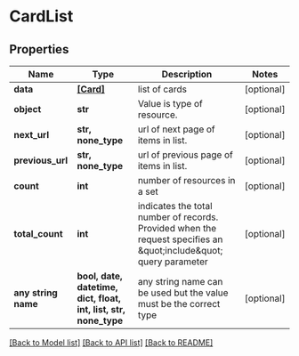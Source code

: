 # CardList


## Properties
Name | Type | Description | Notes
------------ | ------------- | ------------- | -------------
**data** | [**[Card]**](Card.md) | list of cards | [optional] 
**object** | **str** | Value is type of resource. | [optional] 
**next_url** | **str, none_type** | url of next page of items in list. | [optional] 
**previous_url** | **str, none_type** | url of previous page of items in list. | [optional] 
**count** | **int** | number of resources in a set | [optional] 
**total_count** | **int** | indicates the total number of records. Provided when the request specifies an \&quot;include\&quot; query parameter | [optional] 
**any string name** | **bool, date, datetime, dict, float, int, list, str, none_type** | any string name can be used but the value must be the correct type | [optional]

[[Back to Model list]](../README.md#documentation-for-models) [[Back to API list]](../README.md#documentation-for-api-endpoints) [[Back to README]](../README.md)


